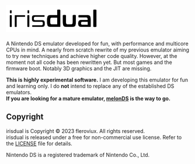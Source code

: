 <h2><img src="resources/logo-256x74.png"/></h2>

A Nintendo DS emulator developed for fun, with performance and multicore CPUs in mind.
A nearly from scratch rewrite of my previous emulator aiming to try new techniques and achieve higher code quality.
However, at the moment not all code has been rewritten yet. But most games and the firmware boot. Notably 3D graphics and the JIT are missing.


**This is highly experimental software.**
I am developing this emulator for fun and learning only.
I do **not** intend to replace any of the established DS emulators.  
**If you are looking for a mature emulator, [melonDS](https://github.com/melonDS-emu/melonDS) is the way to go.**

## Copyright

irisdual is Copyright © 2023 fleroviux. All rights reserved.<br>
irisdual is released under a free for non-commercial use license. Refer to the [LICENSE](LICENSE) file for details.

Nintendo DS is a registered trademark of Nintendo Co., Ltd.
